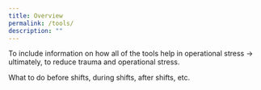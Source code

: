 ```yaml
---
title: Overview
permalink: /tools/
description: ""
---
```

To include information on how all of the tools help in operational stress -> ultimately, to reduce trauma and operational stress.

What to do before shifts, during shifts, after shifts, etc.